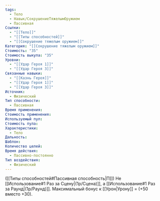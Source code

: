 ```yaml
---
tags:
  - Тело
  - Навык/СокрушениеТяжелымОружием
  - Пассивная
Ссылки:
  - "[[Тело]]"
  - "[[Типы способностей]]"
  - "[[Сокрушение тяжелым оружием]]"
Категория: "[[Сокрушение тяжелым оружием]]"
Стоимость: "35"
Стоимость выкупа: "35"
Уровни:
  - "[[Удар Героя 1]]"
  - "[[Удар Героя 3]]"
Связанные навыки:
  - "[[Казнь Героя]]"
  - "[[Удар Героя 1]]"
  - "[[Удар Героя 3]]"
Источник:
  - Физический
Тип способности:
  - Пассивная
Время применения: 
Стоимость применения: 
Используемый пул: 
Стоимость пула: 
Характеристики:
  - Тело
Дальность: 
Шаблон: 
Количество целей: 
Время действия:
  - Пассивно-постоянно
Тип воздействия:
  - Физический
---
```

([[Типы способностей#Пассивная способность|П]]) Не [[Использование#1 Раз за Сцену|(1р/Сцена)]], а [[Использование#1 Раз за Раунд|(1р/Раунд)]].
Максимальный бонус к [[Урон|Урону]] = (+50 вместо +30).
